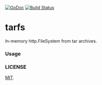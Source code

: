 [![GoDoc](https://godoc.org/github.com/digitaldata-cz/tarfs?status.svg)](https://godoc.org/github.com/digitaldata-cz/tarfs) [![Build Status](https://drone.io/github.com/digitaldata-cz/tarfs/status.png)](https://drone.io/github.com/digitaldata-cz/tarfs/latest)

# tarfs
In-memory http.FileSystem from tar archives.

### Usage

### LICENSE
  [MIT](LICENSE).
